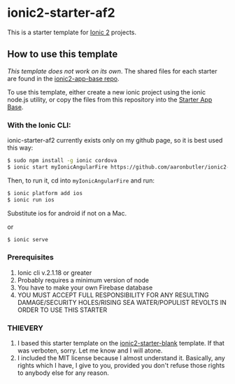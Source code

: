 # ionic2-starter-af2
This is a starter template for [Ionic 2](http://ionicframework.com/docs/v2/) projects.

## How to use this template

*This template does not work on its own*. The shared files for each starter are found in the [ionic2-app-base repo](https://github.com/aaronbutler/ionic2-starter-af2).

To use this template, either create a new ionic project using the ionic node.js utility, or copy the files from this repository into the [Starter App Base](https://github.com/driftyco/ionic2-app-base).

### With the Ionic CLI:

ionic-starter-af2 currently exists only on my github page, so it is best used this way:

```bash
$ sudo npm install -g ionic cordova
$ ionic start myIonicAngularFire https://github.com/aaronbutler/ionic2-starter-af2 --v2
```

Then, to run it, cd into `myIonicAngularFire` and run:

```bash
$ ionic platform add ios
$ ionic run ios
```

Substitute ios for android if not on a Mac.

or

```bash
$ ionic serve
```

### Prerequisites

1. Ionic cli v.2.1.18 or greater
2. Probably requires a minimum version of node
3. You have to make your own Firebase database
4. YOU MUST ACCEPT FULL RESPONSIBILITY FOR ANY RESULTING DAMAGE/SECURITY HOLES/RISING SEA WATER/POPULIST REVOLTS IN ORDER TO USE THIS STARTER

### THIEVERY
1. I based this starter template on the [ionic2-starter-blank](https://github.com/driftyco/ionic2-starter-blank) template. If that was verboten, sorry. Let me know and I will atone.
2. I included the MIT license because I almost understand it. Basically, any rights which I have, I give to you, provided you don't refuse those rights to anybody else for any reason.

